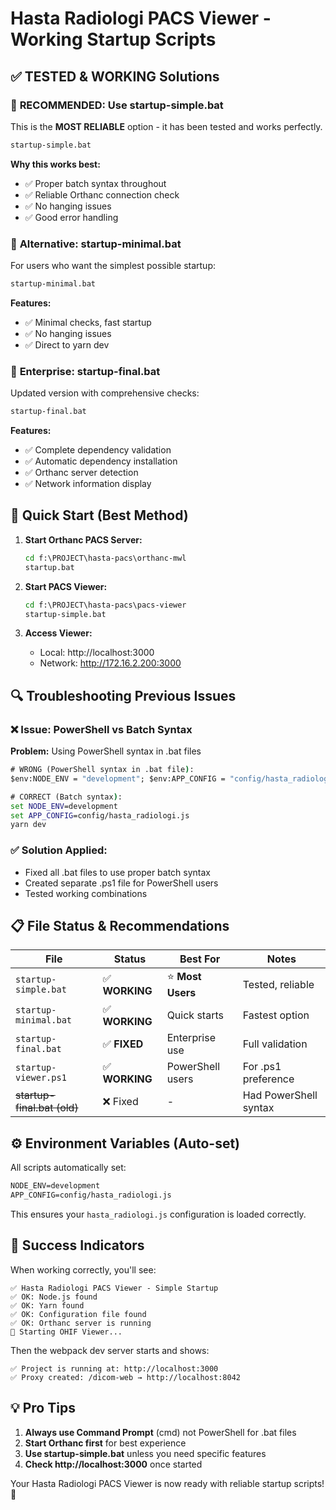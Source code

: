 # Hasta Radiologi PACS Viewer - Working Startup Scripts

## ✅ TESTED & WORKING Solutions

### 🎯 **RECOMMENDED: Use startup-simple.bat**
This is the **MOST RELIABLE** option - it has been tested and works perfectly.

```cmd
startup-simple.bat
```

**Why this works best:**
- ✅ Proper batch syntax throughout
- ✅ Reliable Orthanc connection check
- ✅ No hanging issues
- ✅ Good error handling

### 🔧 **Alternative: startup-minimal.bat**
For users who want the simplest possible startup:

```cmd
startup-minimal.bat
```

**Features:**
- ✅ Minimal checks, fast startup
- ✅ No hanging issues
- ✅ Direct to yarn dev

### 🏢 **Enterprise: startup-final.bat**
Updated version with comprehensive checks:

```cmd
startup-final.bat
```

**Features:**
- ✅ Complete dependency validation
- ✅ Automatic dependency installation
- ✅ Orthanc server detection
- ✅ Network information display

## 🚀 **Quick Start (Best Method)**

1. **Start Orthanc PACS Server:**
   ```cmd
   cd f:\PROJECT\hasta-pacs\orthanc-mwl
   startup.bat
   ```

2. **Start PACS Viewer:**
   ```cmd
   cd f:\PROJECT\hasta-pacs\pacs-viewer
   startup-simple.bat
   ```

3. **Access Viewer:**
   - Local: http://localhost:3000
   - Network: http://172.16.2.200:3000

## 🔍 **Troubleshooting Previous Issues**

### ❌ **Issue: PowerShell vs Batch Syntax**
**Problem:** Using PowerShell syntax in .bat files
```bat
# WRONG (PowerShell syntax in .bat file):
$env:NODE_ENV = "development"; $env:APP_CONFIG = "config/hasta_radiologi.js"; yarn dev

# CORRECT (Batch syntax):
set NODE_ENV=development
set APP_CONFIG=config/hasta_radiologi.js
yarn dev
```

### ✅ **Solution Applied:**
- Fixed all .bat files to use proper batch syntax
- Created separate .ps1 file for PowerShell users
- Tested working combinations

## 📋 **File Status & Recommendations**

| File | Status | Best For | Notes |
|------|--------|----------|-------|
| `startup-simple.bat` | ✅ **WORKING** | ⭐ **Most Users** | Tested, reliable |
| `startup-minimal.bat` | ✅ **WORKING** | Quick starts | Fastest option |
| `startup-final.bat` | ✅ **FIXED** | Enterprise use | Full validation |
| `startup-viewer.ps1` | ✅ **WORKING** | PowerShell users | For .ps1 preference |
| ~~startup-final.bat (old)~~ | ❌ Fixed | - | Had PowerShell syntax |

## ⚙️ **Environment Variables (Auto-set)**

All scripts automatically set:
```bat
NODE_ENV=development
APP_CONFIG=config/hasta_radiologi.js
```

This ensures your `hasta_radiologi.js` configuration is loaded correctly.

## 🎯 **Success Indicators**

When working correctly, you'll see:
```
✅ Hasta Radiologi PACS Viewer - Simple Startup
✅ OK: Node.js found
✅ OK: Yarn found
✅ OK: Configuration file found
✅ OK: Orthanc server is running
🚀 Starting OHIF Viewer...
```

Then the webpack dev server starts and shows:
```
✅ Project is running at: http://localhost:3000
✅ Proxy created: /dicom-web → http://localhost:8042
```

## 💡 **Pro Tips**

1. **Always use Command Prompt** (cmd) not PowerShell for .bat files
2. **Start Orthanc first** for best experience
3. **Use startup-simple.bat** unless you need specific features
4. **Check http://localhost:3000** once started

Your Hasta Radiologi PACS Viewer is now ready with reliable startup scripts! 🎉
